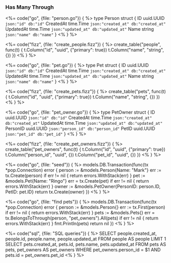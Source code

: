 ### Has Many Through

<div class="code-tabs">

<%= code("go", {file: "person.go"}) { %>
type Person struct {
  ID        uuid.UUID `json:"id" db:"id"`
  CreatedAt time.Time `json:"created_at" db:"created_at"`
  UpdatedAt time.Time `json:"updated_at" db:"updated_at"`
  Name      string    `json:"name" db:"name"`
}
<% } %>

<%= code("fizz", {file: "create_people.fizz"}) { %>
create_table("people", func(t) {
  t.Column("id", "uuid", {"primary": true})
  t.Column("name", "string", {})
})
<% } %>

<%= code("go", {file: "pet.go"}) { %>
type Pet struct {
  ID        uuid.UUID `json:"id" db:"id"`
  CreatedAt time.Time `json:"created_at" db:"created_at"`
  UpdatedAt time.Time `json:"updated_at" db:"updated_at"`
  Name      string    `json:"name" db:"name"`
}
<% } %>

<%= code("fizz", {file: "create_pets.fizz"}) { %>
create_table("pets", func(t) {
  t.Column("id", "uuid", {"primary": true})
  t.Column("name", "string", {})
})
<% } %>

<%= code("go", {file: "pet_owner.go"}) { %>
type PetOwner struct {
  ID        uuid.UUID `json:"id" db:"id"`
  CreatedAt time.Time `json:"created_at" db:"created_at"`
  UpdatedAt time.Time `json:"updated_at" db:"updated_at"`
  PersonID  uuid.UUID `json:"person_id" db:"person_id"`
  PetID     uuid.UUID `json:"pet_id" db:"pet_id"`
}
<% } %>

<%= code("fizz", {file: "create_pet_owners.fizz"}) { %>
create_table("pet_owners", func(t) {
  t.Column("id", "uuid", {"primary": true})
  t.Column("person_id", "uuid", {})
  t.Column("pet_id", "uuid", {})
})
<% } %>


<%= code("go", {file: "seed"}) { %>
models.DB.Transaction(func(tx *pop.Connection) error {
  person := &models.Person{Name: "Mark"}
  err := tx.Create(person)
  if err != nil {
    return errors.WithStack(err)
  }
  pet := &models.Pet{Name: "Ringo"}
  err = tx.Create(pet)
  if err != nil {
    return errors.WithStack(err)
  }
  owner := &models.PetOwner{PersonID: person.ID, PetID: pet.ID}
  return tx.Create(owner)
})
<% } %>

</div>

<div class="code-tabs">
<%= code("go", {file: "find pets"}) { %>
models.DB.Transaction(func(tx *pop.Connection) error {
  person := &models.Person{}
  err := tx.First(person)
  if err != nil {
    return errors.WithStack(err)
  }
  pets := &models.Pets{}
  err = tx.BelongsToThrough(person, "pet_owners").All(pets)
  if err != nil {
    return errors.WithStack(err)
  }
  fmt.Println(pets)
  return nil
})
<% } %>

<%= code("sql", {file: "SQL queries"}) { %>
SELECT people.created_at, people.id, people.name, people.updated_at FROM people AS people LIMIT 1
SELECT pets.created_at, pets.id, pets.name, pets.updated_at FROM pets AS pets, pet_owners AS pet_owners WHERE pet_owners.person_id = $1 AND pets.id = pet_owners.pet_id
<% } %>
</div>

